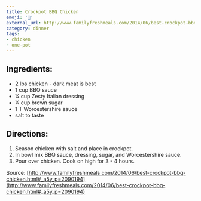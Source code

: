 ```yaml
---
title: Crockpot BBQ Chicken
emoji: '🍖'
external_url: http://www.familyfreshmeals.com/2014/06/best-crockpot-bbq-chicken.html
category: dinner
tags:
- chicken
- one-pot
---
```


## Ingredients:
- 2 lbs chicken - dark meat is best
- 1 cup BBQ sauce
- ¼ cup Zesty Italian dressing
- ¼ cup brown sugar
- 1 T Worcestershire sauce
- salt to taste

## Directions:
1. Season chicken with salt and place in crockpot.
2. In bowl mix BBQ sauce, dressing, sugar, and Worcestershire sauce.
3. Pour over chicken. Cook on high for 3 - 4 hours.

Source: [http://www.familyfreshmeals.com/2014/06/best-crockpot-bbq-chicken.html#_a5y_p=2090194](http://www.familyfreshmeals.com/2014/06/best-crockpot-bbq-chicken.html#_a5y_p=2090194)
